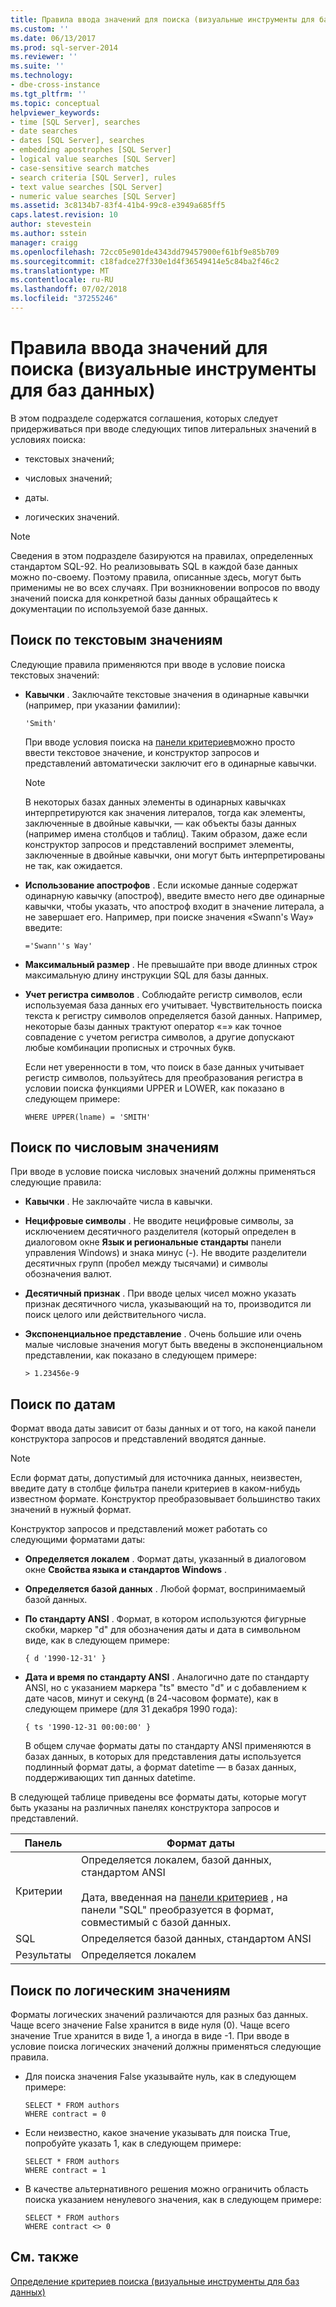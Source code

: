 ```yaml
---
title: Правила ввода значений для поиска (визуальные инструменты для баз данных) | Документация Майкрософт
ms.custom: ''
ms.date: 06/13/2017
ms.prod: sql-server-2014
ms.reviewer: ''
ms.suite: ''
ms.technology:
- dbe-cross-instance
ms.tgt_pltfrm: ''
ms.topic: conceptual
helpviewer_keywords:
- time [SQL Server], searches
- date searches
- dates [SQL Server], searches
- embedding apostrophes [SQL Server]
- logical value searches [SQL Server]
- case-sensitive search matches
- search criteria [SQL Server], rules
- text value searches [SQL Server]
- numeric value searches [SQL Server]
ms.assetid: 3c8134b7-83f4-41b4-99c8-e3949a685ff5
caps.latest.revision: 10
author: stevestein
ms.author: sstein
manager: craigg
ms.openlocfilehash: 72cc05e901de4343dd79457900ef61bf9e85b709
ms.sourcegitcommit: c18fadce27f330e1d4f36549414e5c84ba2f46c2
ms.translationtype: MT
ms.contentlocale: ru-RU
ms.lasthandoff: 07/02/2018
ms.locfileid: "37255246"
---
```

# <a name="rules-for-entering-search-values-visual-database-tools"></a>Правила ввода значений для поиска (визуальные инструменты для баз данных)
  В этом подразделе содержатся соглашения, которых следует придерживаться при вводе следующих типов литеральных значений в условиях поиска:  
  
-   текстовых значений;  
  
-   числовых значений;  
  
-   даты.  
  
-   логических значений.  
  
> [!NOTE]  
>  Сведения в этом подразделе базируются на правилах, определенных стандартом SQL-92. Но реализовывать SQL в каждой базе данных можно по-своему. Поэтому правила, описанные здесь, могут быть применимы не во всех случаях. При возникновении вопросов по вводу значений поиска для конкретной базы данных обращайтесь к документации по используемой базе данных.  
  
## <a name="searching-on-text-values"></a>Поиск по текстовым значениям  
 Следующие правила применяются при вводе в условие поиска текстовых значений:  
  
-   **Кавычки** . Заключайте текстовые значения в одинарные кавычки (например, при указании фамилии):  
  
    ```  
    'Smith'  
    ```  
  
     При вводе условия поиска на [панели критериев](visual-database-tools.md)можно просто ввести текстовое значение, и конструктор запросов и представлений автоматически заключит его в одинарные кавычки.  
  
    > [!NOTE]  
    >  В некоторых базах данных элементы в одинарных кавычках интерпретируются как значения литералов, тогда как элементы, заключенные в двойные кавычки, — как объекты базы данных (например имена столбцов и таблиц). Таким образом, даже если конструктор запросов и представлений воспримет элементы, заключенные в двойные кавычки, они могут быть интерпретированы не так, как ожидается.  
  
-   **Использование апострофов** . Если искомые данные содержат одинарную кавычку (апостроф), введите вместо него две одинарные кавычки, чтобы указать, что апостроф входит в значение литерала, а не завершает его. Например, при поиске значения «Swann's Way» введите:  
  
    ```  
    ='Swann''s Way'  
    ```  
  
-   **Максимальный размер** . Не превышайте при вводе длинных строк максимальную длину инструкции SQL для базы данных.  
  
-   **Учет регистра символов** . Соблюдайте регистр символов, если используемая база данных его учитывает. Чувствительность поиска текста к регистру символов определяется базой данных. Например, некоторые базы данных трактуют оператор «=» как точное совпадение с учетом регистра символов, а другие допускают любые комбинации прописных и строчных букв.  
  
     Если нет уверенности в том, что поиск в базе данных учитывает регистр символов, пользуйтесь для преобразования регистра в условии поиска функциями UPPER и LOWER, как показано в следующем примере:  
  
    ```  
    WHERE UPPER(lname) = 'SMITH'  
    ```  
  
## <a name="searching-on-numeric-values"></a>Поиск по числовым значениям  
 При вводе в условие поиска числовых значений должны применяться следующие правила:  
  
-   **Кавычки** . Не заключайте числа в кавычки.  
  
-   **Нецифровые символы** . Не вводите нецифровые символы, за исключением десятичного разделителя (который определен в диалоговом окне **Язык и региональные стандарты** панели управления Windows) и знака минус (-). Не вводите разделители десятичных групп (пробел между тысячами) и символы обозначения валют.  
  
-   **Десятичный признак** . При вводе целых чисел можно указать признак десятичного числа, указывающий на то, производится ли поиск целого или действительного числа.  
  
-   **Экспоненциальное представление** . Очень большие или очень малые числовые значения могут быть введены в экспоненциальном представлении, как показано в следующем примере:  
  
    ```  
    > 1.23456e-9  
    ```  
  
## <a name="searching-on-dates"></a>Поиск по датам  
 Формат ввода даты зависит от базы данных и от того, на какой панели конструктора запросов и представлений вводятся данные.  
  
> [!NOTE]  
>  Если формат даты, допустимый для источника данных, неизвестен, введите дату в столбце фильтра панели критериев в каком-нибудь известном формате. Конструктор преобразовывает большинство таких значений в нужный формат.  
  
 Конструктор запросов и представлений может работать со следующими форматами даты:  
  
-   **Определяется локалем** . Формат даты, указанный в диалоговом окне **Свойства языка и стандартов Windows** .  
  
-   **Определяется базой данных** . Любой формат, воспринимаемый базой данных.  
  
-   **По стандарту ANSI** . Формат, в котором используются фигурные скобки, маркер "d" для обозначения даты и дата в символьном виде, как в следующем примере:  
  
    ```  
    { d '1990-12-31' }  
    ```  
  
-   **Дата и время по стандарту ANSI** . Аналогично дате по стандарту ANSI, но с указанием маркера "ts" вместо "d" и с добавлением к дате часов, минут и секунд (в 24-часовом формате), как в следующем примере (для 31 декабря 1990 года):  
  
    ```  
    { ts '1990-12-31 00:00:00' }  
    ```  
  
     В общем случае форматы даты по стандарту ANSI применяются в базах данных, в которых для представления даты используется подлинный формат даты, а формат datetime — в базах данных, поддерживающих тип данных datetime.  
  
 В следующей таблице приведены все форматы даты, которые могут быть указаны на различных панелях конструктора запросов и представлений.  
  
|**Панель**|**Формат даты**|  
|--------------|---------------------|  
|Критерии|Определяется локалем, базой данных, стандартом ANSI<br /><br /> Дата, введенная на [панели критериев](visual-database-tools.md) , на панели "SQL" преобразуется в формат, совместимый с базой данных.|  
|SQL|Определяется базой данных, стандартом ANSI|  
|Результаты|Определяется локалем|  
  
## <a name="searching-on-logical-values"></a>Поиск по логическим значениям  
 Форматы логических значений различаются для разных баз данных. Чаще всего значение False хранится в виде нуля (0). Чаще всего значение True хранится в виде 1, а иногда в виде -1. При вводе в условие поиска логических значений должны применяться следующие правила.  
  
-   Для поиска значения False указывайте нуль, как в следующем примере:  
  
    ```  
    SELECT * FROM authors  
    WHERE contract = 0  
    ```  
  
-   Если неизвестно, какое значение указывать для поиска True, попробуйте указать 1, как в следующем примере:  
  
    ```  
    SELECT * FROM authors  
    WHERE contract = 1  
    ```  
  
-   В качестве альтернативного решения можно ограничить область поиска указанием ненулевого значения, как в следующем примере:  
  
    ```  
    SELECT * FROM authors  
    WHERE contract <> 0  
    ```  
  
## <a name="see-also"></a>См. также  
 [Определение критериев поиска (визуальные инструменты для баз данных)](specify-search-criteria-visual-database-tools.md)  
  
  
